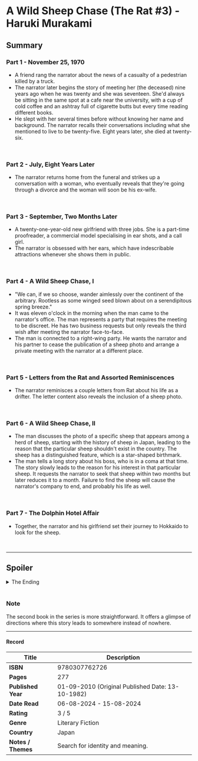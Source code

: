 # A Wild Sheep Chase (The Rat #3) - Haruki Murakami

## Summary
### Part 1 - November 25, 1970
- A friend rang the narrator about the news of a casualty of a pedestrian killed by a truck.
- The narrator later begins the story of meeting her (the deceased) nine years ago when he was twenty and she was seventeen. She'd always be sitting in the same spot at a cafe near the university, with a cup of cold coffee and an ashtray full of cigarette butts but every time reading different books.
- He slept with her several times before without knowing her name and background. The narrator recalls their conversations including what she mentioned to live to be twenty-five. Eight years later, she died at twenty-six.
<br>

### Part 2 - July, Eight Years Later
- The narrator returns home from the funeral and strikes up a conversation with a woman, who eventually reveals that they're going through a divorce and the woman will soon be his ex-wife.
<br>

### Part 3 - September, Two Months Later
- A twenty-one-year-old new girlfriend with three jobs. She is a part-time proofreader, a commercial model specialising in ear shots, and a call girl.
- The narrator is obsessed with her ears, which have indescribable attractions whenever she shows them in public.
<br>

### Part 4 - A Wild Sheep Chase, I
- "We can, if we so choose, wander aimlessly over the continent of the arbitrary. Rootless as some winged seed blown about on a serendipitous spring breeze."
- It was eleven o'clock in the morning when the man came to the narrator's office. The man represents a party that requires the meeting to be discreet. He has two business requests but only reveals the third wish after meeting the narrator face-to-face.
- The man is connected to a right-wing party. He wants the narrator and his partner to cease the publication of a sheep photo and arrange a private meeting with the narrator at a different place.
<br>

### Part 5 - Letters from the Rat and Assorted Reminiscences
- The narrator reminisces a couple letters from Rat about his life as a drifter. The letter content also reveals the inclusion of a sheep photo.
<br>

### Part 6 - A Wild Sheep Chase, II
- The man discusses the photo of a specific sheep that appears among a herd of sheep, starting with the history of sheep in Japan, leading to the reason that the particular sheep shouldn't exist in the country. The sheep has a distinguished feature, which is a star-shaped birthmark.
- The man tells a long story about his boss, who is in a coma at that time. The story slowly leads to the reason for his interest in that particular sheep. It requests the narrator to seek that sheep within two months but later reduces it to a month. Failure to find the sheep will cause the narrator's company to end, and probably his life as well.
<br>

### Part 7 - The Dolphin Hotel Affair
- Together, the narrator and his girlfriend set their journey to Hokkaido to look for the sheep.
<br>



***

## Spoiler
<details>
  <summary>The Ending</summary>
- Rat reveals to the narrator that he killed himself over a week before the narrator arrived, hanging himself in the garage and the Sheep Man burying him on the property; destroying the sheep (due to the sheep being inside of him) before the sheep could fully control him and preventing the sheep from taking another body.
</details>
<br>

### Note
The second book in the series is more straightforward. It offers a glimpse of directions where this story leads to somewhere instead of nowhere.

 ***

#### Record
| Title | Description |
| -- | -- |
| **ISBN** | 9780307762726 |
| **Pages** | 277 |
| **Published Year** | 01-09-2010 (Original Published Date: 13-10-1982) |
| **Date Read** | 06-08-2024 - 15-08-2024 |
| **Rating** | 3 / 5 |
| **Genre** | Literary Fiction |
| **Country** | Japan |
| **Notes / Themes** | Search for identity and meaning. | 

